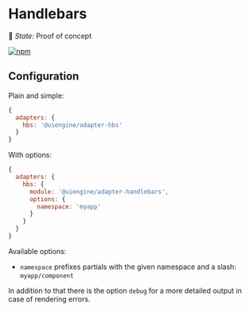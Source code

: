 # Handlebars

🚦 *State:* Proof of concept

[![npm](https://img.shields.io/npm/v/@uiengine/adapter-handlebars.svg)](https://www.npmjs.com/package/@uiengine/adapter-handlebars)

## Configuration

Plain and simple:

```js
{
  adapters: {
    hbs: '@uiengine/adapter-hbs'
  }
}
```

With options:

```js
{
  adapters: {
    hbs: {
      module: '@uiengine/adapter-handlebars',
      options: {
        namespace: 'myapp'
      }
    }
  }
}
```

Available options:

- `namespace` prefixes partials with the given namespace and a slash: `myapp/component`

In addition to that there is the option `debug` for a more detailed output in case of rendering errors.
